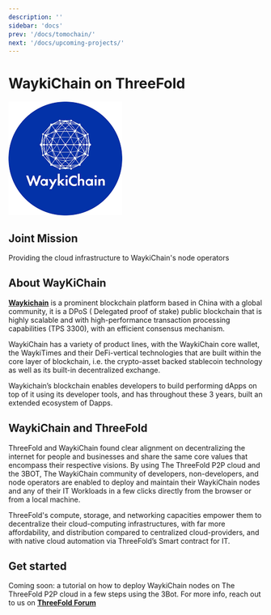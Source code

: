 ```yaml
---
description: ''
sidebar: 'docs'
prev: '/docs/tomochain/'
next: '/docs/upcoming-projects/'
---
```



# WaykiChain on ThreeFold

![](./img/waykichain1.png)


## Joint Mission

Providing the cloud infrastructure to WaykiChain's node operators

## About WayKiChain

**[Waykichain](https://www.waykichain.com/)** is a prominent blockchain platform based in China with a global community, it is a DPoS ( Delegated proof of stake) public blockchain that is highly scalable and with high-performance transaction processing capabilities (TPS 3300), with an efficient consensus mechanism.

WaykiChain has a variety of product lines, with the WaykiChain core wallet, the WaykiTimes and their DeFi-vertical technologies that are built within the core layer of blockchain, i.e. the crypto-asset backed stablecoin technology as well as its built-in decentralized exchange.

Waykichain’s blockchain enables developers to build performing dApps on top of it using its developer tools, and has throughout these 3 years, built an extended ecosystem of Dapps.

## WaykiChain and ThreeFold 

ThreeFold and WaykiChain found clear alignment on decentralizing the internet for people and businesses and share the same core values that encompass their respective visions.
By using The ThreeFold P2P cloud and the 3BOT, The WaykiChain community of developers, non-developers, and node operators are enabled to deploy and maintain their WaykiChain nodes and any of their IT Workloads in a few clicks directly from the browser or from a local machine. 

ThreeFold's compute, storage, and networking capacities empower them to decentralize their cloud-computing infrastructures, with far more affordability, and distribution compared to centralized cloud-providers, and with native cloud automation via ThreeFold’s Smart contract for IT.


## Get started

Coming soon: a tutorial on how to deploy WaykiChain nodes on The ThreeFold P2P cloud in a few steps using the 3Bot.
For more info, reach out to us on **[ThreeFold Forum](https://forum.threefold.io/)**

